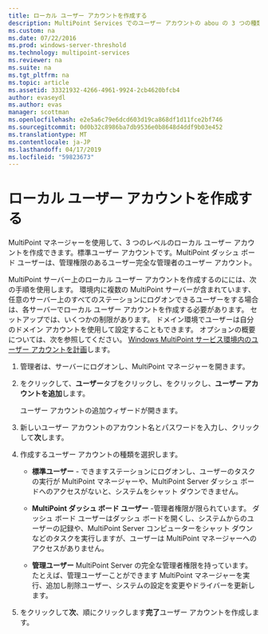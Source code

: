 ```yaml
---
title: ローカル ユーザー アカウントを作成する
description: MultiPoint Services でのユーザー アカウントの abou の 3 つの種類について説明します
ms.custom: na
ms.date: 07/22/2016
ms.prod: windows-server-threshold
ms.technology: multipoint-services
ms.reviewer: na
ms.suite: na
ms.tgt_pltfrm: na
ms.topic: article
ms.assetid: 33321932-4266-4961-9924-2cb4620bfcb4
author: evaseydl
ms.author: evas
manager: scottman
ms.openlocfilehash: e2e5a6c79e6dcd603d19ca868df1d11fce2bf746
ms.sourcegitcommit: 0d0b32c8986ba7db9536e0b8648d4ddf9b03e452
ms.translationtype: MT
ms.contentlocale: ja-JP
ms.lasthandoff: 04/17/2019
ms.locfileid: "59823673"
---
```

# <a name="create-local-user-accounts"></a>ローカル ユーザー アカウントを作成する
MultiPoint マネージャーを使用して、3 つのレベルのローカル ユーザー アカウントを作成できます。標準ユーザー アカウントです。MultiPoint ダッシュ ボード ユーザーは、管理権限のあるユーザー完全な管理者のユーザー アカウント。  
  
MultiPoint サーバー上のローカル ユーザー アカウントを作成するのにには、次の手順を使用します。 環境内に複数の MultiPoint サーバーが含まれています、任意のサーバー上のすべてのステーションにログオンできるユーザーをする場合は、各サーバーでローカル ユーザー アカウントを作成する必要があります。 セットアップでは、いくつかの制限があります。 ドメイン環境でユーザーは自分のドメイン アカウントを使用して設定することもできます。 オプションの概要については、次を参照してください。 [Windows MultiPoint サービス環境内のユーザー アカウントを計画](Plan-user-accounts-for-your-MultiPoint-services-environment.md)します。  
   
1.  管理者は、サーバーにログオンし、MultiPoint マネージャーを開きます。  
  
2.  をクリックして、**ユーザー**タブをクリックし、をクリックし、**ユーザー アカウントを追加**します。  
  
    ユーザー アカウントの追加ウィザードが開きます。  
  
3.  新しいユーザー アカウントのアカウント名とパスワードを入力し、クリックして**次**します。  
  
4.  作成するユーザー アカウントの種類を選択します。  
  
    -   **標準ユーザー** - できますステーションにログオンし、ユーザーのタスクの実行が MultiPoint マネージャーや、MultiPoint Server ダッシュ ボードへのアクセスがないと、システムをシャット ダウンできません。  
  
    -   **MultiPoint ダッシュ ボード ユーザー** -管理者権限が限られています。 ダッシュ ボード ユーザーはダッシュ ボードを開くし、システムからのユーザーの記録や、MultiPoint Server コンピューターをシャット ダウンなどのタスクを実行しますが、ユーザーは MultiPoint マネージャーへのアクセスがありません。  
  
    -   **管理ユーザー** MultiPoint Server の完全な管理者権限を持っています。 たとえば、管理ユーザーことができます MultiPoint マネージャーを実行、追加し削除ユーザー、システムの設定を変更やドライバーを更新します。  
  
5.  をクリックして**次**、順にクリックします**完了**ユーザー アカウントを作成します。